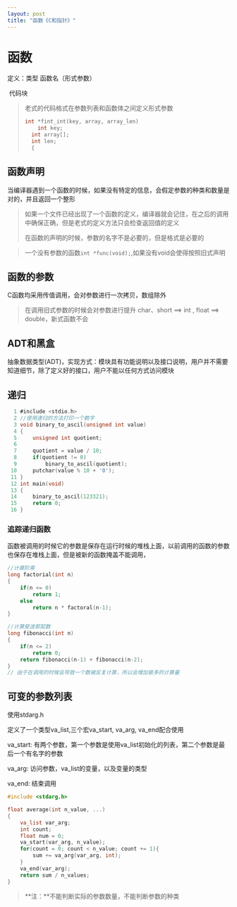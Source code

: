 ```yaml
---
layout: post
title: "函数《C和指针》"  
---
```


# 函数

定义：类型 函数名（形式参数）

​		  代码块

> 老式的代码格式在参数列表和函数体之间定义形式参数
>
> ```C
> int *fint_int(key, array, array_len)
>     int key;
> 	int array[];
> 	int len;
> 	{
> ```
>
> 

## 函数声明

当编译器遇到一个函数的时候，如果没有特定的信息，会假定参数的种类和数量是对的，并且返回一个整形

> 如果一个文件已经出现了一个函数的定义，编译器就会记住，在之后的调用中确保正确，但是老式的定义方法只会检查返回值的定义
>
> 在函数的声明的时候，参数的名字不是必要的，但是格式是必要的

> 一个没有参数的函数```int *func(void);```,如果没有void会使得按照旧式声明

## 函数的参数

C函数均采用传值调用，会对参数进行一次拷贝，数组除外

> 在调用旧式参数的时候会对参数进行提升 char、short ==> int , float ==> double，新式函数不会

## ADT和黑盒

抽象数据类型(ADT)，实现方式：模块具有功能说明以及接口说明，用户并不需要知道细节，除了定义好的接口，用户不能以任何方式访问模块

## 递归

```C
  1 #include <stdio.h>                                                                    
  2 //使用递归的方法打印一个数字
  3 void binary_to_ascil(unsigned int value)
  4 {
  5     unsigned int quotient;
  6 
  7     quotient = value / 10;
  8     if(quotient != 0)
  9         binary_to_ascil(quotient);
 10     putchar(value % 10 + '0');
 11 }
 12 int main(void)
 13 {
 14     binary_to_ascil(123321);
 15     return 0;
 16 }

```

### 追踪递归函数

函数被调用的时候它的参数是保存在运行时候的堆栈上面，以前调用的函数的参数也保存在堆栈上面，但是被新的函数掩盖不能调用，

```C
//计算阶乘
long factorial(int n)
{
    if(n <= 0)
        return 1;
	else
        return n * factoral(n-1);
}
```

```C
//计算斐波那契数
long fibonacci(int n)
{
    if(n <= 2)
    	return 0;
    return fibonacci(n-1) + fibonacci(n-2);
}
// 由于在调用的时候会导致一个数被反复计算，所以会增加极多的计算量
```

## 可变的参数列表

使用stdarg.h

定义了一个类型va_list,三个宏va_start, va_arg, va_end配合使用

va_start: 有两个参数，第一个参数是使用va_list初始化的列表，第二个参数是最后一个有名字的参数

va_arg: 访问参数，va_list的变量，以及变量的类型

va_end: 结束调用

```C
#include <stdarg.h>

float average(int n_value, ...)
{
	va_list var_arg;
    int count;
    float num = 0;
    va_start(var_arg, n_value);
    for(count = 0; count < n_value; count += 1){
        sum += va_arg(var_arg, int);
    }
    va_end(var_arg);
    return sum / n_values;
}
```

> **注：**不能判断实际的参数数量，不能判断参数的种类





